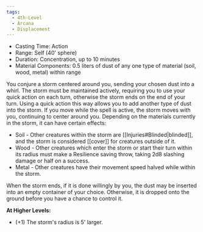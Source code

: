 ```yaml
---
tags:
  - 4th-Level
  - Arcana
  - Displacement
---
```

- Casting Time: Action
- Range: Self (40' sphere)
- Duration: Concentration, up to 10 minutes 
- Material Components: 0.5 liters of dust of any one type of material (soil, wood, metal) within range

You conjure a storm centered around you, sending your chosen dust into a whirl. The storm must be maintained actively, requiring you to use your quick action on each turn, otherwise the storm ends on the end of your turn. Using a quick action this way allows you to add another type of dust into the storm. If you move while the spell is active, the storm moves with you, continuing to center around you. Depending on the materials currently in the storm, it can have certain effects:
* Soil - Other creatures within the storm are [[Injuries#Blinded|blinded]], and the storm is considered [[cover]] for creatures outside of it.
* Wood - Other creatures which enter the storm or start their turn within its radius must make a Resilience saving throw, taking 2d8 slashing damage or half on a success.
* Metal - Other creatures have their movement speed halved while within the storm.

When the storm ends, if it is done willingly by you, the dust may be inserted into an empty container of your choice. Otherwise, it is dropped onto the ground before you have a chance to control it.

**At Higher Levels:**
* (+1) The storm's radius is 5' larger.